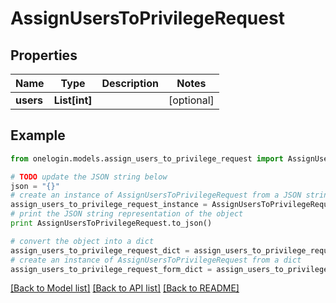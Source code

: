 # AssignUsersToPrivilegeRequest


## Properties
Name | Type | Description | Notes
------------ | ------------- | ------------- | -------------
**users** | **List[int]** |  | [optional] 

## Example

```python
from onelogin.models.assign_users_to_privilege_request import AssignUsersToPrivilegeRequest

# TODO update the JSON string below
json = "{}"
# create an instance of AssignUsersToPrivilegeRequest from a JSON string
assign_users_to_privilege_request_instance = AssignUsersToPrivilegeRequest.from_json(json)
# print the JSON string representation of the object
print AssignUsersToPrivilegeRequest.to_json()

# convert the object into a dict
assign_users_to_privilege_request_dict = assign_users_to_privilege_request_instance.to_dict()
# create an instance of AssignUsersToPrivilegeRequest from a dict
assign_users_to_privilege_request_form_dict = assign_users_to_privilege_request.from_dict(assign_users_to_privilege_request_dict)
```
[[Back to Model list]](../README.md#documentation-for-models) [[Back to API list]](../README.md#documentation-for-api-endpoints) [[Back to README]](../README.md)


